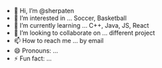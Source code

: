 - 👋 Hi, I’m @sherpaten
- 👀 I’m interested in ... Soccer, Basketball
- 🌱 I’m currently learning ... C++, Java, JS, React
- 💞️ I’m looking to collaborate on ... different project
- 📫 How to reach me ... by email
- 😄 Pronouns: ...
- ⚡ Fun fact: ...

<!---
sherpaten/sherpaten is a ✨ special ✨ repository because its `README.md` (this file) appears on your GitHub profile.
You can click the Preview link to take a look at your changes.
--->
